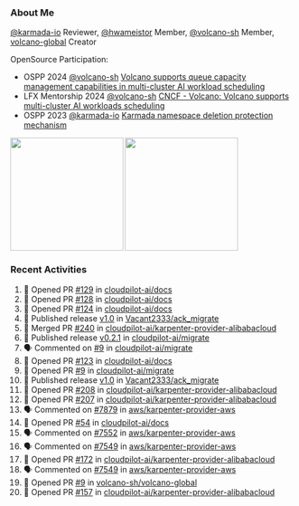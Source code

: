 ### About Me
[@karmada-io](https://github.com/karmada-io) Reviewer, [@hwameistor](https://github.com/hwameistor) Member, [@volcano-sh](https://github.com/volcano-sh) Member, [volcano-global](https://github.com/volcano-sh/volcano-global) Creator

OpenSource Participation:
- OSPP 2024 [@volcano-sh](https://github.com/volcano-sh) [Volcano supports queue capacity management capabilities in multi-cluster AI workload scheduling](https://summer-ospp.ac.cn/org/prodetail/243ba0505?list=org&navpage=org)
- LFX Mentorship 2024 [@volcano-sh](https://github.com/volcano-sh) [CNCF - Volcano: Volcano supports multi-cluster AI workloads scheduling](https://mentorship.lfx.linuxfoundation.org/project/132a4971-6969-4ca6-a695-783ece3ac768)
- OSPP 2023 [@karmada-io](https://github.com/karmada-io) [Karmada namespace deletion protection mechanism](https://summer-ospp.ac.cn/2023/org/prodetail/235c40372?lang=en&list=pro)

<div style="display: flex; gap: 3px;">
  <img height="200px" src="https://github-readme-stats.vercel.app/api?username=Vacant2333&show_icons=true&theme=flag-india&count_private=true&hide_rank=true&include_all_commits=true">
  <img height="200px" src="https://github-readme-stats.vercel.app/api/top-langs/?username=Vacant2333&layout=donut">
</div>

### Recent Activities
<!--START_SECTION:activity-->
1. 💪 Opened PR [#129](undefined) in [cloudpilot-ai/docs](https://github.com/cloudpilot-ai/docs)
2. 💪 Opened PR [#128](undefined) in [cloudpilot-ai/docs](https://github.com/cloudpilot-ai/docs)
3. 💪 Opened PR [#124](https://github.com/cloudpilot-ai/docs/pull/124) in [cloudpilot-ai/docs](https://github.com/cloudpilot-ai/docs)
4. 🚀 Published release [v1.0](https://github.com/Vacant2333/ack_migrate/releases/tag/v1.0) in [Vacant2333/ack_migrate](https://github.com/Vacant2333/ack_migrate)
5. 🎉 Merged PR [#240](https://github.com/cloudpilot-ai/karpenter-provider-alibabacloud/pull/240) in [cloudpilot-ai/karpenter-provider-alibabacloud](https://github.com/cloudpilot-ai/karpenter-provider-alibabacloud)
6. 🚀 Published release [v0.2.1](https://github.com/cloudpilot-ai/migrate/releases/tag/v0.2.1) in [cloudpilot-ai/migrate](https://github.com/cloudpilot-ai/migrate)
7. 🗣 Commented on [#9](https://github.com/cloudpilot-ai/migrate/pull/9#issuecomment-3252828146) in [cloudpilot-ai/migrate](https://github.com/cloudpilot-ai/migrate)
8. 💪 Opened PR [#123](undefined) in [cloudpilot-ai/docs](https://github.com/cloudpilot-ai/docs)
9. 💪 Opened PR [#9](undefined) in [cloudpilot-ai/migrate](https://github.com/cloudpilot-ai/migrate)
10. 🚀 Published release [v1.0](https://github.com/Vacant2333/ack_migrate/releases/tag/v1.0) in [Vacant2333/ack_migrate](https://github.com/Vacant2333/ack_migrate)
11. 💪 Opened PR [#208](https://github.com/cloudpilot-ai/karpenter-provider-alibabacloud/pull/208) in [cloudpilot-ai/karpenter-provider-alibabacloud](https://github.com/cloudpilot-ai/karpenter-provider-alibabacloud)
12. 💪 Opened PR [#207](https://github.com/cloudpilot-ai/karpenter-provider-alibabacloud/pull/207) in [cloudpilot-ai/karpenter-provider-alibabacloud](https://github.com/cloudpilot-ai/karpenter-provider-alibabacloud)
13. 🗣 Commented on [#7879](https://github.com/aws/karpenter-provider-aws/pull/7879#issuecomment-2738878142) in [aws/karpenter-provider-aws](https://github.com/aws/karpenter-provider-aws)
14. 💪 Opened PR [#54](https://github.com/cloudpilot-ai/docs/pull/54) in [cloudpilot-ai/docs](https://github.com/cloudpilot-ai/docs)
15. 🗣 Commented on [#7552](https://github.com/aws/karpenter-provider-aws/pull/7552#issuecomment-2568633275) in [aws/karpenter-provider-aws](https://github.com/aws/karpenter-provider-aws)
16. 🗣 Commented on [#7549](https://github.com/aws/karpenter-provider-aws/pull/7549#issuecomment-2568632718) in [aws/karpenter-provider-aws](https://github.com/aws/karpenter-provider-aws)
17. 💪 Opened PR [#172](https://github.com/cloudpilot-ai/karpenter-provider-alibabacloud/pull/172) in [cloudpilot-ai/karpenter-provider-alibabacloud](https://github.com/cloudpilot-ai/karpenter-provider-alibabacloud)
18. 🗣 Commented on [#7549](https://github.com/aws/karpenter-provider-aws/pull/7549#issuecomment-2558481490) in [aws/karpenter-provider-aws](https://github.com/aws/karpenter-provider-aws)
19. 💪 Opened PR [#9](https://github.com/volcano-sh/volcano-global/pull/9) in [volcano-sh/volcano-global](https://github.com/volcano-sh/volcano-global)
20. 💪 Opened PR [#157](https://github.com/cloudpilot-ai/karpenter-provider-alibabacloud/pull/157) in [cloudpilot-ai/karpenter-provider-alibabacloud](https://github.com/cloudpilot-ai/karpenter-provider-alibabacloud)
<!--END_SECTION:activity-->
